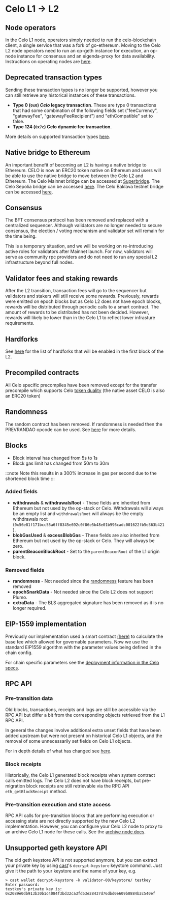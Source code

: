 # Celo L1 → L2

## Node operators

In the Celo L1 node, operators simply needed to run the celo-blockchain client, a single service that was a fork of go-ethereum. Moving to the Celo L2 node operators need to run an op-geth instance for execution, an op-node instance for consensus and an eigenda-proxy for data availability. Instructions on operating nodes are [here](../operators/overview.md).

## Deprecated transaction types

Sending these transaction types is no longer be supported, however you can still retrieve any historical instances of these transactions.

- **Type 0 (`0x0`) _Celo_ legacy transaction**. These are type 0 transactions that had some combination of the following fields set ("feeCurrency", "gatewayFee", "gatewayFeeRecipient") and "ethCompatible" set to false.
- **Type 124 (`0x7c`) Celo dynamic fee transaction**.

More details on supported transaction types [here](https://specs.celo.org/tx_types.html).

## Native bridge to Ethereum

An important benefit of becoming an L2 is having a native bridge to Ethereum.
CELO is now an ERC20 token native on Ethereum and users will be able to use the native bridge to move between the Celo L2 and Ethereum.
The Celo Mainnet bridge can be accessed at [Superbridge](https://superbridge.app/celo).
The Celo Sepolia bridge can be accessed [here](https://testnets.superbridge.app/?fromChainId=11155111&toChainId=11142220).
The Celo Baklava testnet bridge can be accessed [here](https://testnets.superbridge.app/celo-baklava).

## Consensus

The BFT consensus protocol has been removed and replaced with a centralized sequencer. Although validators are no longer needed to secure consensus, the election / voting mechanism and validator set will remain for the time being.

This is a temporary situation, and we will be working on re-introducing active roles for validators after Mainnet launch. For now, validators will serve as community rpc providers and do not need to run any special L2 infrastructure beyond full nodes.

## Validator fees and staking rewards

After the L2 transition, transaction fees will go to the sequencer but validators and stakers will still receive some rewards. Previously, rewards were emitted on epoch blocks but as Celo L2 does not have epoch blocks, rewards will be distributed through periodic calls to a smart contract.
The amount of rewards to be distributed has not been decided. However, rewards will likely be lower than in the Celo L1 to reflect lower infrasture requirements.

## Hardforks

See [here](https://specs.celo.org/l2_migration.html#changes-for-contracts-developers) for the list of hardforks that will be enabled in the first block of the L2.

## Precompiled contracts

All Celo specific precompiles have been removed except for the transfer precompile which supports Celo [token duality](https://specs.celo.org/token_duality.html) (the native asset CELO is also an ERC20 token)

## Randomness

The random contract has been removed. If randomness is needed then the PREVRANDAO opcode can be used. See [here](https://specs.celo.org/l2_migration.html#deactivated-random-contract) for more details.

## Blocks

- Block interval has changed from 5s to 1s
- Block gas limit has changed from 50m to 30m

:::note
Note this results in a 300% increase in gas per second due to the shortened block time
:::

### Added fields

- **withdrawals** & **withdrawalsRoot** - These fields are inherited from Ethereum but not used by the op-stack or Celo. Withdrawals will always be an empty list and `withdrawalsRoot` will always be the empty withdrawals root (`0x56e81f171bcc55a6ff8345e692c0f86e5b48e01b996cadc001622fb5e363b421`).
- **blobGasUsed** & **excessBlobGas** - These fields are also inherited from Ethereum but not used by the op-stack or Celo. They will always be zero.
- **parentBeaconBlockRoot** - Set to the `parentBeaconRoot` of the L1 origin block.

### Removed fields

- **randomness** - Not needed since the [randomness](#randomness) feature has been removed
- **epochSnarkData** - Not needed since the Celo L2 does not support Plumo.
- **extraData** - The BLS aggregated signature has been removed as it is no longer required.

## EIP-1559 implementation

Previously our implementation used a smart contract [(here)](https://github.com/celo-org/celo-monorepo/blob/faca88f6a48cc7c8e6104393e49ddf7c2d7d20e3/packages/protocol/contracts-0.8/common/GasPriceMinimum.sol#L162) to calculate the base fee which allowed for governable parameters. Now we use the standard EIP1559 algorithm with the parameter values being defined in the chain config.

For chain specific parameters see the [deployment information in the Celo specs](https://specs.celo.org/deployments.html).

## RPC API

### Pre-transition data

Old blocks, transactions, receipts and logs are still be accessible via the RPC API but differ a bit from the corresponding objects retrieved from the L1 RPC API.

In general the changes involve additional extra unset fields that have been added upstream but were not present on historical Celo L1 objects, and the removal of some unnecessarily set fields on Celo L1 objects.

For in depth details of what has changed see [here](https://specs.celo.org/l2_migration.html).

### Block receipts

Historically, the Celo L1 generated block receipts when system contract calls emitted logs. The Celo L2 does not have block receipts, but pre-migration block receipts are still retrievable via the RPC API `eth_getBlockReceipt` method.

### Pre-transition execution and state access

RPC API calls for pre-transition blocks that are performing execution or accessing state are not directly supported by the new Celo L2 implementation. However, you can configure your Celo L2 node to proxy to an archive Celo L1 node for these calls. See the [archive node docs](../operators/run-node.md#running-an-archive-node).

## Unsupported geth keystore API

The old geth keystore API is not supported anymore, but you can extract your private key by using [cast](https://book.getfoundry.sh/cast/)'s `decrypt-keystore` keystore command.
Just give it the path to your keystore and the name of your key, e.g.

```
> cast wallet decrypt-keystore -k validator-00/keystore/ testkey
Enter password:
testkey's private key is: 0x2089e0db913b30b1c4084f3bd32ca3fd53e28437d76dbd0e609b0884b2c540ef
```
